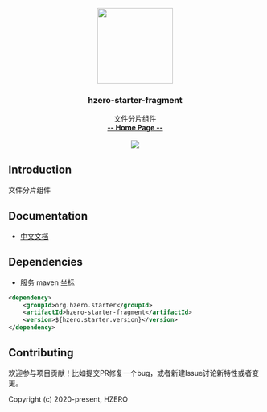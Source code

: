<p align="center">
    <img src="https://file.open.hand-china.com/hsop-image/doc_classify/0/fed03e0fcb9d4a408d5be052fced12d1/hzero.png" width="150">
    <h3><p style="text-align:center">hzero-starter-fragment</p></h3>
    <p align="center">
        文件分片组件
        <br>
        <a href="http://open.hand-china.com/document-center/doc/component/135/10377?doc_id=4712"><strong>-- Home Page --</strong></a>
        <br>
        <br>
         <a href="http://www.apache.org/licenses/LICENSE-2.0">
             <img src="https://img.shields.io/github/license/alibaba/arthas.svg" >
         </a>
    </p>    
</p>


## Introduction
文件分片组件

## Documentation
- [中文文档](http://open.hand-china.com/document-center/doc/component/135/10377?doc_id=4712)

## Dependencies

* 服务 maven 坐标

```xml
<dependency>
    <groupId>org.hzero.starter</groupId>
    <artifactId>hzero-starter-fragment</artifactId>
    <version>${hzero.starter.version}</version>
</dependency>
```

## Contributing

欢迎参与项目贡献！比如提交PR修复一个bug，或者新建Issue讨论新特性或者变更。

Copyright (c) 2020-present, HZERO
